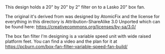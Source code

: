 This design holds a 20" by 20" by 2" filter on to a Lasko 20" box fan.

The original it's derived from was designed by AtomicFix and the license for everything in this directory is Attribution-ShareAlike 3.0 Unported which can be found here: https://creativecommons.org/licenses/by-sa/3.0/

The box fan filter I'm designing is a variable speed unit with wide raised platform feet. You can find a video and the plan for it at https://pcburn.com/box-fan-filter-variable-speed-fan-build/
